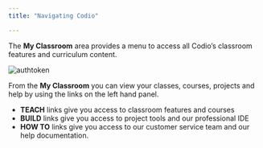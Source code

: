 ```yaml
---
title: "Navigating Codio"

---
```


The **My Classroom** area provides a menu to access all Codio’s classroom features and curriculum content.

<img alt="authtoken" src="/img/docs/class_administration/navigatingcodio/myclassroom.png" class="simple"/>

From the **My Classroom** you can view your classes, courses, projects and help by using the links on the left hand panel.

- **TEACH** links give you access to classroom features and courses
- **BUILD** links give you access to project tools and our professional IDE
- **HOW TO** links give you access to our customer service team and our help documentation. 

